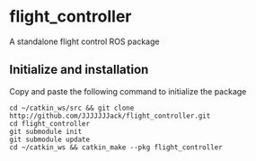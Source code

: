 # flight_controller
A standalone flight control ROS package

## Initialize and installation
Copy and paste the following command to initialize the package
```
cd ~/catkin_ws/src && git clone http://github.com/JJJJJJJack/flight_controller.git
cd flight_controller
git submodule init
git submodule update
cd ~/catkin_ws && catkin_make --pkg flight_controller
```

